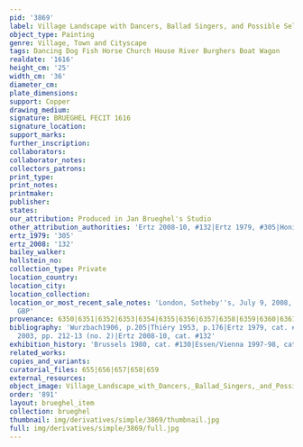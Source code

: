 ```yaml
---
pid: '3869'
label: Village Landscape with Dancers, Ballad Singers, and Possible Self Portrait
object_type: Painting
genre: Village, Town and Cityscape
tags: Dancing Dog Fish Horse Church House River Burghers Boat Wagon
realdate: '1616'
height_cm: '25'
width_cm: '36'
diameter_cm: 
plate_dimensions: 
support: Copper
drawing_medium: 
signature: BRUEGHEL FECIT 1616
signature_location: 
support_marks: 
further_inscription: 
collaborators: 
collaborator_notes: 
collectors_patrons: 
print_type: 
print_notes: 
printmaker: 
publisher: 
states: 
our_attribution: Produced in Jan Brueghel's Studio
other_attribution_authorities: 'Ertz 2008-10, #132|Ertz 1979, #305|Honig database'
ertz_1979: '305'
ertz_2008: '132'
bailey_walker: 
hollstein_no: 
collection_type: Private
location_country: 
location_city: 
location_collection: 
location_or_most_recent_sale_notes: 'London, Sotheby''s, July 9, 2008, #19 for 3,513,250
  GBP'
provenance: 6350|6351|6352|6353|6354|6355|6356|6357|6358|6359|6360|6361|6362|6363|6364
bibliography: 'Wurzbach1906, p.205|Thiéry 1953, p.176|Ertz 1979, cat. #305, fig. 27|Korthals-Altes
  2003, pp. 212-13 (no. 2)|Ertz 2008-10, cat. #132'
exhibition_history: 'Brussels 1980, cat. #130|Essen/Vienna 1997-98, cat. #63'
related_works: 
copies_and_variants: 
curatorial_files: 655|656|657|658|659
external_resources: 
object_image: Village_Landscape_with_Dancers,_Ballad_Singers,_and_Possible_Self_Portrait.jpg
order: '891'
layout: brueghel_item
collection: brueghel
thumbnail: img/derivatives/simple/3869/thumbnail.jpg
full: img/derivatives/simple/3869/full.jpg
---
```

